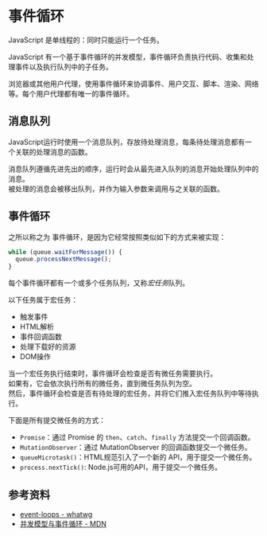 # 事件循环
JavaScript 是单线程的：同时只能运行一个任务。

JavaScript 有一个基于事件循环的并发模型，事件循环负责执行代码、收集和处理事件以及执行队列中的子任务。

浏览器或其他用户代理，使用事件循环来协调事件、用户交互、脚本、渲染、网络等。每个用户代理都有唯一的事件循环。

## 消息队列

JavaScript运行时使用一个消息队列，存放待处理消息，每条待处理消息都有一个关联的处理消息的函数。

消息队列遵循先进先出的顺序，运行时会从最先进入队列的消息开始处理队列中的消息。  
被处理的消息会被移出队列，并作为输入参数来调用与之关联的函数。

## 事件循环

之所以称之为 事件循环，是因为它经常按照类似如下的方式来被实现：
```js
while (queue.waitForMessage()) {
  queue.processNextMessage();
}
```
每个事件循环都有一个或多个任务队列，又称*宏任务*队列。

以下任务属于宏任务：
- 触发事件
- HTML解析
- 事件回调函数
- 处理下载好的资源
- DOM操作

当一个宏任务执行结束时，事件循环会检查是否有微任务需要执行。  
如果有，它会依次执行所有的微任务，直到微任务队列为空。  
然后，事件循环会检查是否有待处理的宏任务，并将它们推入宏任务队列中等待执行。

下面是所有提交微任务的方式：

- `Promise`：通过 Promise 的 `then`、`catch`、`finally` 方法提交一个回调函数。
- `MutationObserver`：通过 MutationObserver 的回调函数提交一个微任务。
- `queueMicrotask()`：HTML规范引入了一个新的 API，用于提交一个微任务。
- `process.nextTick()`: Node.js可用的API，用于提交一个微任务。

## 参考资料

- [event-loops - whatwg](https://html.spec.whatwg.org/multipage/webappapis.html#event-loops)
- [并发模型与事件循环 - MDN](https://developer.mozilla.org/zh-CN/docs/Web/JavaScript/Event_loop)